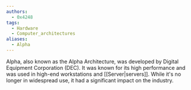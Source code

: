 ```yaml
---
authors: 
  - 0x4248
tags:
  - Hardware
  - Computer_architectures
aliases:
  - Alpha
---
```

Alpha, also known as the Alpha Architecture, was developed by Digital Equipment Corporation (DEC). It was known for its high performance and was used in high-end workstations and [[Server|servers]]. While it's no longer in widespread use, it had a significant impact on the industry.